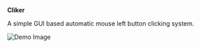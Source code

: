 **Cliker**

A simple GUI based automatic mouse left button clicking system.

![Demo Image]('./assets/demo.jpg')
